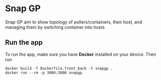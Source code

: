 # Snap GP

Snap GP aim to show topology of pollers/containers, their host, and managing them by switching container into hosts

## Run the app

To run the app, make sure you have **Docker** installed on your device. Then run 

```shell
docker build -f Dockerfile.front_back -t snapgp .
docker run --rm -p 3000:3000 snapgp
```


